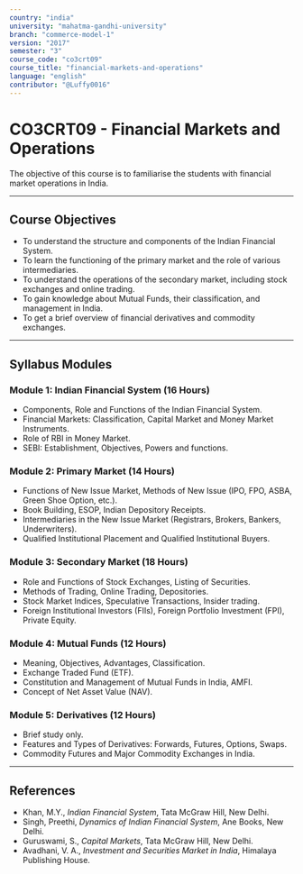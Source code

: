 ```yaml
---
country: "india"
university: "mahatma-gandhi-university"
branch: "commerce-model-1"
version: "2017"
semester: "3"
course_code: "co3crt09"
course_title: "financial-markets-and-operations"
language: "english"
contributor: "@Luffy0016"
---
```

# CO3CRT09 - Financial Markets and Operations

The objective of this course is to familiarise the students with financial market operations in India.

---
## Course Objectives

* To understand the structure and components of the Indian Financial System.
* To learn the functioning of the primary market and the role of various intermediaries.
* To understand the operations of the secondary market, including stock exchanges and online trading.
* To gain knowledge about Mutual Funds, their classification, and management in India.
* To get a brief overview of financial derivatives and commodity exchanges.

---
## Syllabus Modules

### Module 1: Indian Financial System (16 Hours)
* Components, Role and Functions of the Indian Financial System.
* Financial Markets: Classification, Capital Market and Money Market Instruments.
* Role of RBI in Money Market.
* SEBI: Establishment, Objectives, Powers and functions.

### Module 2: Primary Market (14 Hours)
* Functions of New Issue Market, Methods of New Issue (IPO, FPO, ASBA, Green Shoe Option, etc.).
* Book Building, ESOP, Indian Depository Receipts.
* Intermediaries in the New Issue Market (Registrars, Brokers, Bankers, Underwriters).
* Qualified Institutional Placement and Qualified Institutional Buyers.

### Module 3: Secondary Market (18 Hours)
* Role and Functions of Stock Exchanges, Listing of Securities.
* Methods of Trading, Online Trading, Depositories.
* Stock Market Indices, Speculative Transactions, Insider trading.
* Foreign Institutional Investors (FIIs), Foreign Portfolio Investment (FPI), Private Equity.

### Module 4: Mutual Funds (12 Hours)
* Meaning, Objectives, Advantages, Classification.
* Exchange Traded Fund (ETF).
* Constitution and Management of Mutual Funds in India, AMFI.
* Concept of Net Asset Value (NAV).

### Module 5: Derivatives (12 Hours)
* Brief study only.
* Features and Types of Derivatives: Forwards, Futures, Options, Swaps.
* Commodity Futures and Major Commodity Exchanges in India.

---
## References
* Khan, M.Y., *Indian Financial System*, Tata McGraw Hill, New Delhi.
* Singh, Preethi, *Dynamics of Indian Financial System*, Ane Books, New Delhi.
* Guruswami, S., *Capital Markets*, Tata McGraw Hill, New Delhi.
* Avadhani, V. A., *Investment and Securities Market in India*, Himalaya Publishing House.